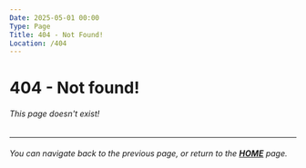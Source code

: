 ```yaml
---
Date: 2025-05-01 00:00
Type: Page
Title: 404 - Not Found!
Location: /404
---
```


# 404 - Not found!

###### This page doesn't exist!

---

###### You can navigate back to the previous page, or return to the [**HOME**](/) page.

